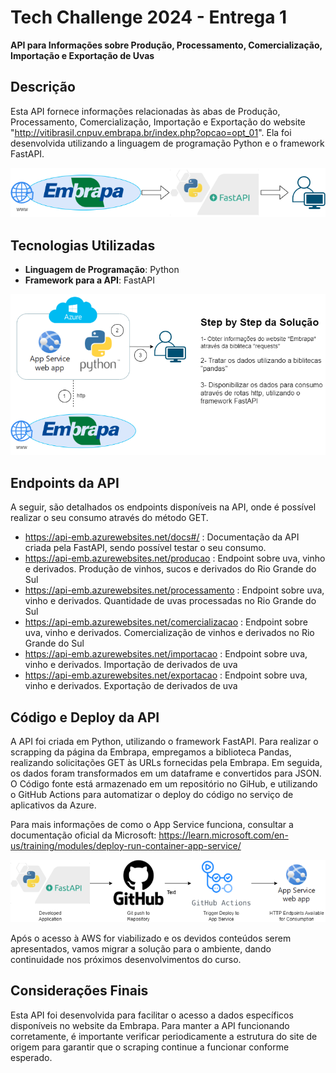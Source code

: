 # Tech Challenge 2024 - Entrega 1

**API para Informações sobre Produção, Processamento, Comercialização, Importação e Exportação de Uvas**

## Descrição

Esta API fornece informações relacionadas às abas de Produção, Processamento, Comercialização, Importação e Exportação do website "http://vitibrasil.cnpuv.embrapa.br/index.php?opcao=opt_01". Ela foi desenvolvida utilizando a linguagem de programação Python e o framework FastAPI.

![Alt text](/Documentation/Pos_TechChallenge_v1-Intro.png?raw=true "Optional Title")

## Tecnologias Utilizadas

-   **Linguagem de Programação**: Python
-   **Framework para a API**: FastAPI

![Alt text](/Documentation/Pos_TechChallenge_v1-ArqSolucao.png?raw=true "Optional Title")

## Endpoints da API

A seguir, são detalhados os endpoints disponíveis na API, onde é possível realizar o seu consumo através do método GET.

- https://api-emb.azurewebsites.net/docs#/ : Documentação da API criada pela FastAPI, sendo possível testar o seu consumo.
- https://api-emb.azurewebsites.net/producao : Endpoint sobre uva, vinho e derivados. Produção de vinhos, sucos e derivados do Rio Grande do Sul
- https://api-emb.azurewebsites.net/processamento : Endpoint sobre uva, vinho e derivados. Quantidade de uvas processadas no Rio Grande do Sul
- https://api-emb.azurewebsites.net/comercializacao : Endpoint sobre uva, vinho e derivados. Comercialização de vinhos e derivados no Rio Grande do Sul
- https://api-emb.azurewebsites.net/importacao : Endpoint sobre uva, vinho e derivados. Importação de derivados de uva
- https://api-emb.azurewebsites.net/exportacao : Endpoint sobre uva, vinho e derivados. Exportação de derivados de uva


## Código e Deploy da API

A API foi criada em Python, utilizando o framework FastAPI. Para realizar o scrapping da página da Embrapa, empregamos a biblioteca Pandas, realizando solicitações GET às URLs fornecidas pela Embrapa. Em seguida, os dados foram transformados em um dataframe e convertidos para JSON. O Código fonte está armazenado em um repositório no GiHub, e utilizando o GitHub Actions para automatizar o deploy do código no serviço de aplicativos da Azure. 

Para mais informações de como o App Service funciona, consultar a documentação oficial da Microsoft:
https://learn.microsoft.com/en-us/training/modules/deploy-run-container-app-service/

![Alt text](/Documentation/Pos_TechChallenge_v1-Deploy.png?raw=true "Optional Title")

Após o acesso à AWS for viabilizado e os devidos conteúdos serem apresentados, vamos migrar a solução para o ambiente, dando continuidade nos próximos desenvolvimentos do curso. 

## Considerações Finais

Esta API foi desenvolvida para facilitar o acesso a dados específicos disponíveis no website da Embrapa. Para manter a API funcionando corretamente, é importante verificar periodicamente a estrutura do site de origem para garantir que o scraping continue a funcionar conforme esperado.
